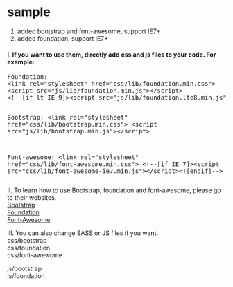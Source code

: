 sample
======

1. added bootstrap and font-awesome, support IE7+
2. added foundation, support IE7+


<h4>I. If you want to use them, directly add css and js files to your code. For example:</h4>
<pre>
Foundation:
&lt;link rel="stylesheet" href="css/lib/foundation.min.css"&gt;
&lt;script src="js/lib/foundation.min.js"&gt;&lt;/script&gt;
&lt;!--[if lt IE 9]&gt;&lt;script src="js/lib/foundation.lte8.min.js"&gt;&lt;/script&gt;&lt;![endif]--&gt;

Bootstrap:
&lt;link rel="stylesheet" href="css/lib/bootstrap.min.css"&gt;
&lt;script src="js/lib/bootstrap.min.js"&gt;&lt;/script&gt;

Font-awesome:
&lt;link rel="stylesheet" href="css/lib/font-awesome.min.css"&gt;
&lt;!--[if IE 7]&gt;&lt;script src="css/lib/font-awesome-ie7.min.js"&gt;&lt;/script&gt;&lt;![endif]--&gt;
</pre>


II. To learn how to use Bootstrap, foundation and font-awesome, please go to their websites. <br>
<a href="http://getbootstrap.com/">Bootstrap</a> <br>
<a href="http://foundation.zurb.com/docs/">Foundation</a> <br>
<a href="http://fortawesome.github.io/Font-Awesome/icons/">Font-Awesome</a> <br>


III. You can also change SASS or JS files if you want. <br>
css/bootstrap <br>
css/foundation <br>
css/font-awewome <br>

js/bootstrap <br>
js/foundation <br>







